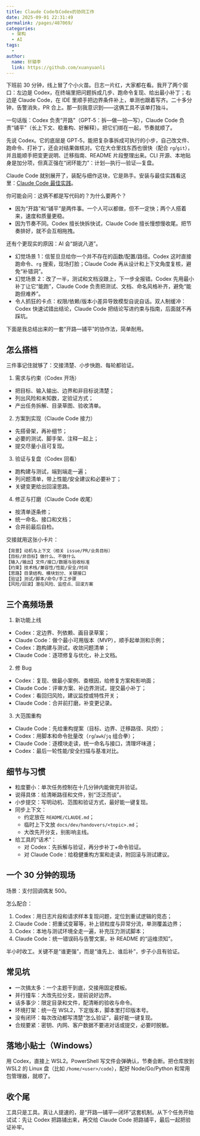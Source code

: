 ```yaml
---
title: Claude Code与Codex的协同工作
date: 2025-09-01 22:31:49
permalink: /pages/487069/
categories:
  - 架构
  - AI
tags:
  - 
author: 
  name: 轩辕李
  link: https://github.com/xuanyuanli
---
```


下班前 30 分钟，线上冒了个小火苗。日志一片红，大家都在看。我开了两个窗口：左边是 Codex，在终端里把问题拆成几步、跑命令复现、给出最小补丁；右边是 Claude Code，在 IDE 里顺手把边界条件补上，单测也跟着写齐。二十多分钟，告警消失，PR 合上。那一刻我意识到——这俩工具不该单打独斗。

一句话版：Codex 负责“开路”（GPT‑5：拆—做—验—写），Claude Code 负责“铺平”（长上下文、稳重构、好解释）。把它们绑在一起，节奏就顺了。

<!-- more -->

先说 Codex。它的底层是 GPT‑5，能把复杂事拆成可执行的小步，自己改文件、跑命令、打补丁，还会对结果做核对。它在大仓里找东西也很快（配合 `rg`/`git`），并且能顺手把变更说明、迁移指南、README 片段整理出来。CLI 开源、本地贴身是加分项，但真正强在“闭环能力”：计划—执行—验证—复盘。

Claude Code 就别展开了，装配与细作这块，它是熟手。安装与最佳实践看这里：[Claude Code 最佳实践](/pages/claude-code-best-practices/)。

你可能会问：这俩不都是写代码的？为什么要两个？
- 因为“开路”和“铺平”是两件事。一个人可以都做，但不一定快；两个人搭着来，速度和质量更稳。
- 因为节奏不同。Codex 擅长快拆快试，Claude Code 擅长慢想慢收尾。把节奏排好，就不会互相拖拽。

还有个更现实的原因：AI 会“胡说八道”。
- 幻觉场景 1：信誓旦旦给你一个并不存在的函数/配置/路径。Codex 这时直接跑命令、`rg` 搜索，现场打脸；Claude Code 再从设计和上下文角度复核，避免“补错洞”。
- 幻觉场景 2：改了一半，测试和文档没跟上，下一步全报错。Codex 先用最小补丁让它“能跑”，Claude Code 负责把测试、文档、命名风格补齐，避免“能跑但难养”。
- 令人抓狂的卡点：权限/依赖/版本小差异导致模型自说自话。双人制缓冲：Codex 快速试错出结论，Claude Code 把结论写进约束与指南，后面就不再踩坑。

下面是我总结出来的一套“开路—铺平”的协作法，简单耐用。

## 怎么搭档

三件事记住就够了：交接清楚、小步快跑、每轮都验证。

1) 需求与约束（Codex 开场）
- 把目标、输入输出、边界和非目标说清楚；
- 列出风险和未知数，定验证方式；
- 产出任务拆解、目录草图、验收清单。

2) 方案到实现（Claude Code 接力）
- 先搭骨架，再补细节；
- 必要的测试、脚手架、注释一起上；
- 提交尽量小且可复现。

3) 验证与复盘（Codex 回看）
- 跑构建与测试，端到端走一遍；
- 列问题清单，带上性能/安全建议和必要补丁；
- 关键变更给出回滚思路。

4) 修正与打磨（Claude Code 收尾）
- 按清单逐条修；
- 统一命名、接口和文档；
- 合并前最后自检。

交接就用这张小卡片：

```markdown
【背景】动机与上下文（相关 issue/PR/业务目标）
【目标/非目标】做什么、不做什么
【输入/输出】文件/接口/数据与验收标准
【约束】技术栈/兼容性/性能/安全/时间
【思路】目录结构、模块划分、关键接口
【验证】测试/脚本/命令/手工步骤
【风险/回滚】潜在风险、监控点、回滚方案
```

## 三个高频场景

1) 新功能上线
- Codex：定边界、列依赖、画目录草案；
- Claude Code：做个最小可用版本（MVP），顺手起单测和示例；
- Codex：跑构建与测试，收敛问题清单；
- Claude Code：逐项修复与优化，补上文档。

2) 修 Bug
- Codex：复现、做最小案例、查根因，给修复方案和影响面；
- Claude Code：评审方案、补边界测试，提交最小补丁；
- Codex：看回归风险，建议监控或特性开关；
- Claude Code：合并前打磨，补变更记录。

3) 大范围重构
- Claude Code：先给重构提案（目标、边界、迁移路径、风控）；
- Codex：用脚本和命令批量改（`rg`/`awk`/`jq` 组合拳）；
- Claude Code：逐模块走读，统一命名与接口，清理坏味道；
- Codex：最后一轮性能/安全扫描与基准对比。

## 细节与习惯

- 粒度要小：单次任务控制在十几分钟内能做完并验证。
- 说得具体：给清晰路径和文件，别“泛泛而谈”。
- 小步提交：写明动机、范围和验证方式，最好能一键复现。
- 同步上下文：
  - 约定放在 `README/CLAUDE.md`；
  - 临时上下文放 `docs/dev/handovers/<topic>.md`；
  - 大改先开分支，别影响主线。
- 给工具的“话术”：
  - 对 Codex：先拆解与验证，再分步补丁+命令验证。
  - 对 Claude Code：给稳健重构方案和走读，附回滚与测试建议。

## 一个 30 分钟的现场

场景：支付回调偶发 500。

怎么配合：
1) Codex：用日志片段和请求样本复现问题，定位到重试逻辑的竞态；
2) Claude Code：把重试变幂等，补上锁粒度与异常分流，单测覆盖边界；
3) Codex：本地与测试环境全走一遍，补充压力测试脚本；
4) Claude Code：统一错误码与告警文案，补 README 的“运维须知”。

半小时收工。关键不是“谁更强”，而是“谁先上、谁后补”，步子小且有验证。

## 常见坑

- 一次搞太多：一个主题干到底，交接用固定模板。
- 并行撞车：大改先拉分支，提前说好边界。
- 话多事少：限定目录和文件，配清晰的验收与命令。
- 环境打架：统一在 WSL2，下定版本，脚本里打印版本号。
- 没有闭环：每次改动都写清楚“怎么验证”，最好能一键复现。
- 合规要紧：密钥、内网、客户数据不要进对话或提交，必要时脱敏。

## 落地小贴士（Windows）

用 Codex，直接上 WSL2。PowerShell 写文件会弹确认，节奏会断。把仓库放到 WSL2 的 Linux 盘（比如 `/home/<user>/code`），配好 Node/Go/Python 和常用包管理器，就顺了。

## 收个尾

工具只是工具。真让人提速的，是“开路—铺平—闭环”这套机制。从下个任务开始试试：先让 Codex 把路铺出来，再交给 Claude Code 把路铺平，最后一起把验证补牢。
